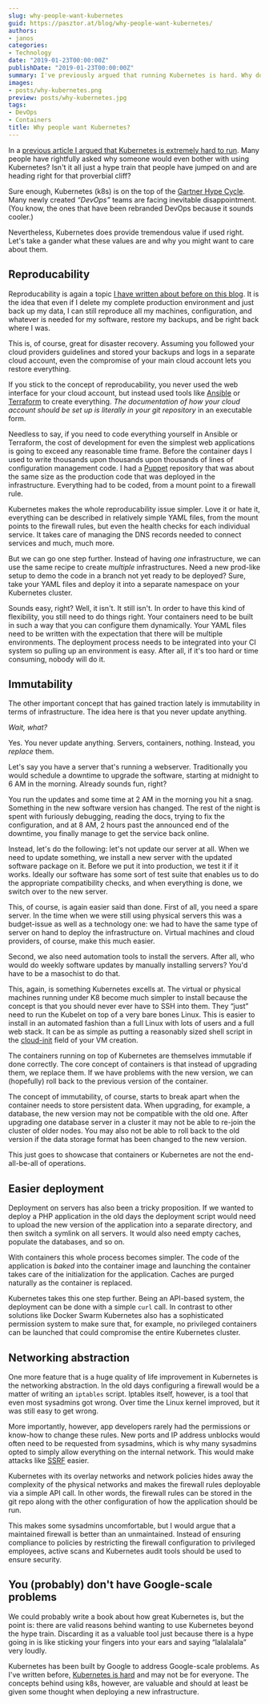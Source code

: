 ```yaml
---
slug: why-people-want-kubernetes
guid: https://pasztor.at/blog/why-people-want-kubernetes/
authors:
- janos
categories:
- Technology
date: "2019-01-23T00:00:00Z"
publishDate: "2019-01-23T00:00:00Z"
summary: I've previously argued that running Kubernetes is hard. Why do people still want it? Let's look past the hype train and take a gander through the valuable things k8s provides.
images:
- posts/why-kubernetes.png
preview: posts/why-kubernetes.jpg
tags:
- DevOps
- Containers
title: Why people want Kubernetes?
---
```


In a [previous article I argued that Kubernetes is extremely hard to run](/blog/kubernetes-is-hard). Many people have
rightfully asked why someone would even bother with using Kubernetes? Isn't it all just a hype train that people 
have jumped on and are heading right for that proverbial cliff?

Sure enough, Kubernetes (k8s) is on the top of the
[Gartner Hype Cycle](https://www.gartner.com/en/research/methodologies/gartner-hype-cycle). Many newly created
*&ldquo;DevOps&rdquo;* teams are facing inevitable disappointment. (You know, the ones that have been rebranded DevOps
because it sounds cooler.)

Nevertheless, Kubernetes does provide tremendous value if used right. Let's take a gander what these values are and
why you might want to care about them.

## Reproducability

Reproducability is again a topic [I have written about before on this blog](/blog/reproducability). It is the idea that
even if I delete my complete production environment and just back up my data, I can still reproduce all my machines,
configuration, and whatever is needed for my software, restore my backups, and be right back where I was.

This is, of course, great for disaster recovery. Assuming you followed your cloud providers guidelines and stored your
backups and logs in a separate cloud account, even the compromise of your main cloud account lets you restore
everything.

If you stick to the concept of reproducability, you never used the web interface for your cloud account, but instead
used tools like [Ansible](https://www.ansible.com/) or [Terraform](https://www.terraform.io/) to create everything.
*The documentation of how your cloud account should be set up is literally in your git repository* in an executable
form.

Needless to say, if you need to code everything yourself in Ansible or Terraform, the cost of development for even
the simplest web applications is going to exceed any reasonable time frame. Before the container days I used to write
thousands upon thousands upon thousands of lines of configuration management code. I had a [Puppet](https://puppet.com/)
repository that was about the same size as the production code that was deployed in the infrastructure. Everything
had to be coded, from a mount point to a firewall rule.

Kubernetes makes the whole reproducability issue simpler. Love it or hate it, everything can be described in relatively
simple YAML files, from the mount points to the firewall rules, but even the health checks for each individual service.
It takes care of managing the DNS records needed to connect services and much, much more.

But we can go one step further. Instead of having *one* infrastructure, we can use the same recipe to create *multiple*
infrastructures. Need a new prod-like setup to demo the code in a branch not yet ready to be deployed? Sure, take your 
YAML files and deploy it into a separate namespace on your Kubernetes cluster.

Sounds easy, right? Well, it isn't. It still isn't. In order to have this kind of flexibility, you still need to do
things right. Your containers need to be built in such a way that you can configure them dynamically. Your YAML files
need to be written with the expectation that there will be multiple environments. The deployment process needs to be
integrated into your CI system so pulling up an environment is easy. After all, if it's too hard or time consuming,
nobody will do it.

## Immutability

The other important concept that has gained traction lately is immutability in terms of infrastructure. The idea here
is that you never update anything.

*Wait, what?*

Yes. You never update anything. Servers, containers, nothing. Instead, you *replace* them.

Let's say you have a server that's running a webserver. Traditionally you would schedule a downtime to upgrade the 
software, starting at midnight to 6 AM in the morning. Already sounds fun, right?

You run the updates and some time at 2 AM in the morning you hit a snag. Something in the new software version has
changed. The rest of the night is spent with furiously debugging, reading the docs, trying to fix the configuration, and
at 8 AM, 2 hours past the announced end of the downtime, you finally manage to get the service back online.

Instead, let's do the following: let's not update our server at all. When we need to update something, we install a new
server with the updated software package on it. Before we put it into production, we test it if it works. Ideally our 
software has some sort of test suite that enables us to do the appropriate compatibility checks, and when everything is
done, we switch over to the new server.

This, of course, is again easier said than done. First of all, you need a spare server. In the time when we were still
using physical servers this was a budget-issue as well as a technology one: we had to have the same type of server
on hand to deploy the infrastructure on. Virtual machines and cloud providers, of course, make this much easier.

Second, we also need automation tools to install the servers. After all, who would do weekly software updates by 
manually installing servers? You'd have to be a masochist to do that.

This, again, is something Kubernetes excells at. The virtual or physical machines running under K8 become much simpler
to install because the concept is that you should never ever have to SSH into them. They &ldquo;just&rdquo; need to
run the Kubelet on top of a very bare bones Linux. This is easier to install in an automated fashion than a full Linux
with lots of users and a full web stack. It can be as simple as putting a reasonably sized shell script in the
[cloud-init](https://cloudinit.readthedocs.io/en/latest/) field of your VM creation.

The containers running on top of Kubernetes are themselves immutable if done correctly. The core concept of containers
is that instead of upgrading them, we replace them. If we have problems with the new version, we can (hopefully) 
roll back to the previous version of the container.

The concept of immutability, of course, starts to break apart when the container needs to store persistent data. When
upgrading, for example, a database, the new version may not be compatible with the old one. After upgrading one database
server in a cluster it may not be able to re-join the cluster of older nodes. You may also not be able to roll back to 
the old version if the data storage format has been changed to the new version.

This just goes to showcase that containers or Kubernetes are not the end-all-be-all of operations.

## Easier deployment

Deployment on servers has also been a tricky proposition. If we wanted to deploy a PHP application in the old days the
deployment script would need to upload the new version of the application into a separate directory, and then switch
a symlink on all servers. It would also need empty caches, populate the databases, and so on.

With containers this whole process becomes simpler. The code of the application is *baked* into the container image and
launching the container takes care of the initialization for the application. Caches are purged naturally as the 
container is replaced.

Kubernetes takes this one step further. Being an API-based system, the deployment can be done with a simple `curl` call.
In contrast to other solutions like Docker Swarm Kubernetes also has a sophisticated permission system to make sure
that, for example, no privileged containers can be launched that could compromise the entire Kubernetes cluster.

## Networking abstraction

One more feature that is a huge quality of life improvement in Kubernetes is the networking abstraction. In the old days
configuring a firewall would be a matter of writing an `iptables` script. Iptables itself, however, is a tool that even
most sysadmins got wrong. Over time the Linux kernel improved, but it was still easy to get wrong.

More importantly, however, app developers rarely had the permissions or know-how to change these rules. New ports and IP
address unblocks would often need to be requested from sysadmins, which is why many sysadmins opted to simply allow 
everything on the internal network. This would make attacks like [SSRF](/blog/what-is-ssrf) easier.

Kubernetes with its overlay networks and network policies hides away the complexity of the physical networks and makes
the firewall rules deployable via a simple API call. In other words, the firewall rules can be stored in the git repo
along with the other configuration of how the application should be run.

This makes some sysadmins uncomfortable, but I would argue that a maintained firewall is better than an unmaintained. 
Instead of ensuring compliance to policies by restricting the firewall configuration to privileged employees, active 
scans and Kubernetes audit tools should be used to ensure security.

## You (probably) don't have Google-scale problems

We could probably write a book about how great Kubernetes is, but the point is: there are valid reasons behind wanting
to use Kubernetes beyond the hype train. Discarding it as a valuable tool just because there is a hype going in is
like sticking your fingers into your ears and saying &ldquo;lalalalala&rdquo; very loudly.

Kubernetes has been built by Google to address Google-scale problems. As I've written before,
[Kubernetes is hard](/blog/kubernetes-is-hard) and may not be for everyone. The concepts behind using k8s, however, are
valuable and should at least be given some thought when deploying a new infrastructure.

